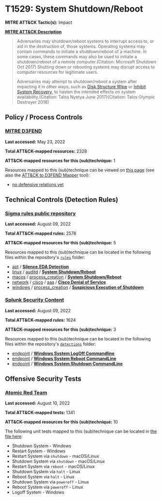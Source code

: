# T1529: System Shutdown/Reboot
**MITRE ATT&CK Tactic(s):** Impact

**[MITRE ATT&CK Description](https://attack.mitre.org/techniques/T1529)**
<blockquote>Adversaries may shutdown/reboot systems to interrupt access to, or aid in the destruction of, those systems. Operating systems may contain commands to initiate a shutdown/reboot of a machine. In some cases, these commands may also be used to initiate a shutdown/reboot of a remote computer.(Citation: Microsoft Shutdown Oct 2017) Shutting down or rebooting systems may disrupt access to computer resources for legitimate users.

Adversaries may attempt to shutdown/reboot a system after impacting it in other ways, such as [Disk Structure Wipe](https://attack.mitre.org/techniques/T1561/002) or [Inhibit System Recovery](https://attack.mitre.org/techniques/T1490), to hasten the intended effects on system availability.(Citation: Talos Nyetya June 2017)(Citation: Talos Olympic Destroyer 2018)</blockquote>

## Policy / Process Controls
### [MITRE D3FEND](https://d3fend.mitre.org/)
**Last accessed:** May 23, 2022

**Total ATT&CK-mapped resources:** 2328

**ATT&CK-mapped resources for this (sub)technique:** 1

Resources mapped to this (sub)technique can be viewed on [this page](https://d3fend.mitre.org/) (see also the [ATT&CK to D3FEND Mapper](https://d3fend.mitre.org/tools/attack-mapper) tool):

* [no defensive relations yet](https://d3fend.mitre.org/technique/d3f:nodefensiverelationsyet)

## Technical Controls (Detection Rules)
### [Sigma rules public repository](https://github.com/SigmaHQ/sigma)
**Last accessed:** August 09, 2022

**Total ATT&CK-mapped rules:** 2578

**ATT&CK-mapped resources for this (sub)technique:** 5

Resources mapped to this (sub)technique can be located in the following files within the repository's <code>[rules](https://github.com/SigmaHQ/sigma/tree/master/rules)</code> folder:

* [apt](https://github.com/SigmaHQ/sigma/tree/master/rules/apt/) / **[Silence.EDA Detection](https://github.com/SigmaHQ/sigma/blob/master/rules/apt/apt_silence_eda.yml)**
* [linux](https://github.com/SigmaHQ/sigma/tree/master/rules/linux/) / [auditd](https://github.com/SigmaHQ/sigma/tree/master/rules/linux/auditd/) / **[System Shutdown/Reboot](https://github.com/SigmaHQ/sigma/blob/master/rules/linux/auditd/lnx_auditd_system_shutdown_reboot.yml)**
* [macos](https://github.com/SigmaHQ/sigma/tree/master/rules/macos/) / [process_creation](https://github.com/SigmaHQ/sigma/tree/master/rules/macos/process_creation/) / **[System Shutdown/Reboot](https://github.com/SigmaHQ/sigma/blob/master/rules/macos/process_creation/proc_creation_macos_system_shutdown_reboot.yml)**
* [network](https://github.com/SigmaHQ/sigma/tree/master/rules/network/) / [cisco](https://github.com/SigmaHQ/sigma/tree/master/rules/network/cisco/) / [aaa](https://github.com/SigmaHQ/sigma/tree/master/rules/network/cisco/aaa/) / **[Cisco Denial of Service](https://github.com/SigmaHQ/sigma/blob/master/rules/network/cisco/aaa/cisco_cli_dos.yml)**
* [windows](https://github.com/SigmaHQ/sigma/tree/master/rules/windows/) / [process_creation](https://github.com/SigmaHQ/sigma/tree/master/rules/windows/process_creation/) / **[Suspicious Execution of Shutdown](https://github.com/SigmaHQ/sigma/blob/master/rules/windows/process_creation/proc_creation_win_susp_shutdown.yml)**

### [Splunk Security Content](https://github.com/splunk/security_content)
**Last accessed:** August 09, 2022

**Total ATT&CK-mapped rules:** 1624

**ATT&CK-mapped resources for this (sub)technique:** 3

Resources mapped to this (sub)technique can be located in the following files within the repository's <code>[detections](https://github.com/splunk/security_content/tree/develop/detections)</code> folder:

* [endpoint](https://github.com/splunk/security_content/tree/develop/detections/endpoint/) / **[Windows System LogOff Commandline](https://github.com/splunk/security_content/blob/develop/detections/endpoint/windows_system_logoff_commandline.yml)**
* [endpoint](https://github.com/splunk/security_content/tree/develop/detections/endpoint/) / **[Windows System Reboot CommandLine](https://github.com/splunk/security_content/blob/develop/detections/endpoint/windows_system_reboot_commandline.yml)**
* [endpoint](https://github.com/splunk/security_content/tree/develop/detections/endpoint/) / **[Windows System Shutdown CommandLine](https://github.com/splunk/security_content/blob/develop/detections/endpoint/windows_system_shutdown_commandline.yml)**


## Offensive Security Tests
### [Atomic Red Team](https://github.com/redcanaryco/atomic-red-team)
**Last accessed:** August 10, 2022

**Total ATT&CK-mapped tests:** 1341

**ATT&CK-mapped resources for this (sub)technique:** 10

The following unit tests mapped to this (sub)technique can be located in [the file here](https://github.com/redcanaryco/atomic-red-team/tree/master/atomics/T1529/T1529.yaml):

* Shutdown System - Windows
* Restart System - Windows
* Restart System via `shutdown` - macOS/Linux
* Shutdown System via `shutdown` - macOS/Linux
* Restart System via `reboot` - macOS/Linux
* Shutdown System via `halt` - Linux
* Reboot System via `halt` - Linux
* Shutdown System via `poweroff` - Linux
* Reboot System via `poweroff` - Linux
* Logoff System - Windows

